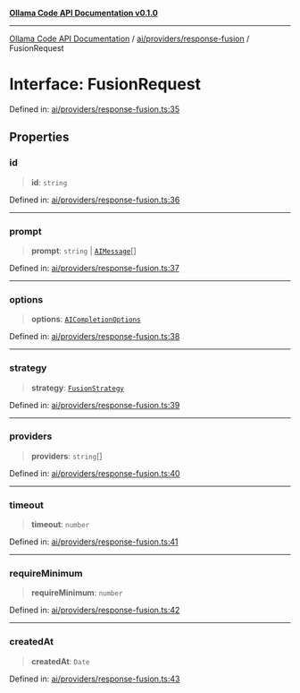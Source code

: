 [**Ollama Code API Documentation v0.1.0**](../../../../README.md)

***

[Ollama Code API Documentation](../../../../modules.md) / [ai/providers/response-fusion](../README.md) / FusionRequest

# Interface: FusionRequest

Defined in: [ai/providers/response-fusion.ts:35](https://github.com/erichchampion/ollama-code/blob/71525b68c65a1139d08d5a868e15d1644edd30d9/ollama-code/src/ai/providers/response-fusion.ts#L35)

## Properties

### id

> **id**: `string`

Defined in: [ai/providers/response-fusion.ts:36](https://github.com/erichchampion/ollama-code/blob/71525b68c65a1139d08d5a868e15d1644edd30d9/ollama-code/src/ai/providers/response-fusion.ts#L36)

***

### prompt

> **prompt**: `string` \| [`AIMessage`](../../interfaces/AIMessage.md)[]

Defined in: [ai/providers/response-fusion.ts:37](https://github.com/erichchampion/ollama-code/blob/71525b68c65a1139d08d5a868e15d1644edd30d9/ollama-code/src/ai/providers/response-fusion.ts#L37)

***

### options

> **options**: [`AICompletionOptions`](../../interfaces/AICompletionOptions.md)

Defined in: [ai/providers/response-fusion.ts:38](https://github.com/erichchampion/ollama-code/blob/71525b68c65a1139d08d5a868e15d1644edd30d9/ollama-code/src/ai/providers/response-fusion.ts#L38)

***

### strategy

> **strategy**: [`FusionStrategy`](FusionStrategy.md)

Defined in: [ai/providers/response-fusion.ts:39](https://github.com/erichchampion/ollama-code/blob/71525b68c65a1139d08d5a868e15d1644edd30d9/ollama-code/src/ai/providers/response-fusion.ts#L39)

***

### providers

> **providers**: `string`[]

Defined in: [ai/providers/response-fusion.ts:40](https://github.com/erichchampion/ollama-code/blob/71525b68c65a1139d08d5a868e15d1644edd30d9/ollama-code/src/ai/providers/response-fusion.ts#L40)

***

### timeout

> **timeout**: `number`

Defined in: [ai/providers/response-fusion.ts:41](https://github.com/erichchampion/ollama-code/blob/71525b68c65a1139d08d5a868e15d1644edd30d9/ollama-code/src/ai/providers/response-fusion.ts#L41)

***

### requireMinimum

> **requireMinimum**: `number`

Defined in: [ai/providers/response-fusion.ts:42](https://github.com/erichchampion/ollama-code/blob/71525b68c65a1139d08d5a868e15d1644edd30d9/ollama-code/src/ai/providers/response-fusion.ts#L42)

***

### createdAt

> **createdAt**: `Date`

Defined in: [ai/providers/response-fusion.ts:43](https://github.com/erichchampion/ollama-code/blob/71525b68c65a1139d08d5a868e15d1644edd30d9/ollama-code/src/ai/providers/response-fusion.ts#L43)
